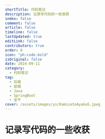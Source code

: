 ```yaml
---
shortTitle: 代码笔记
description: 记录写代码的一些收获
index: false
comment: false
article: false
timeline: false
lastUpdated: true
editLink: false
contributors: true
order: 0
icon: "ph:code-bold"
isOriginal: false
date: 2024-09-11
category:
  - 代码笔记
tag:
  - 后端
  - 前端
  - Java
  - SpringBoot
  - 全干
cover: /assets/images/ys/KamisatoAyakaS.jpeg
---
```


# 记录写代码的一些收获

<Catalog />